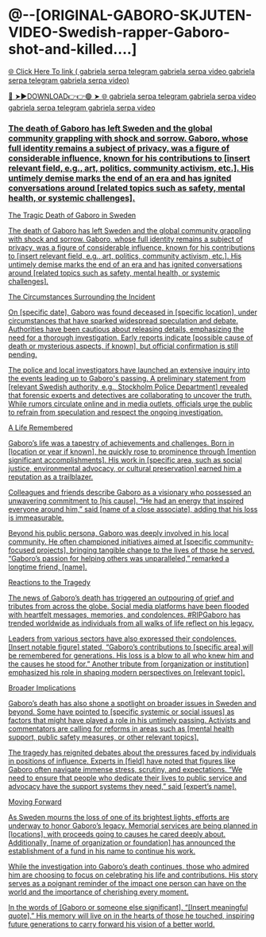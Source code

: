 # @--[ORIGINAL-GABORO-SKJUTEN-VIDEO-Swedish-rapper-Gaboro-shot-and-killed....]

<a href="https://tivlox.cfd/ewfwf"> 🌐 Click Here To link ( gabriela serpa telegram gabriela serpa video  gabriela serpa telegram gabriela serpa video)

🔴 ➤►DOWNLOAD👉👉🟢 ➤  <a href="https://tivlox.cfd/ewfwf"> 🌐 gabriela serpa telegram gabriela serpa video  gabriela serpa telegram gabriela serpa video

### The death of Gaboro has left Sweden and the global community grappling with shock and sorrow. Gaboro, whose full identity remains a subject of privacy, was a figure of considerable influence, known for his contributions to [insert relevant field, e.g., art, politics, community activism, etc.]. His untimely demise marks the end of an era and has ignited conversations around [related topics such as safety, mental health, or systemic challenges].

The Tragic Death of Gaboro in Sweden

The death of Gaboro has left Sweden and the global community grappling with shock and sorrow. Gaboro, whose full identity remains a subject of privacy, was a figure of considerable influence, known for his contributions to [insert relevant field, e.g., art, politics, community activism, etc.]. His untimely demise marks the end of an era and has ignited conversations around [related topics such as safety, mental health, or systemic challenges].

The Circumstances Surrounding the Incident

On [specific date], Gaboro was found deceased in [specific location], under circumstances that have sparked widespread speculation and debate. Authorities have been cautious about releasing details, emphasizing the need for a thorough investigation. Early reports indicate [possible cause of death or mysterious aspects, if known], but official confirmation is still pending.

The police and local investigators have launched an extensive inquiry into the events leading up to Gaboro's passing. A preliminary statement from [relevant Swedish authority, e.g., Stockholm Police Department] revealed that forensic experts and detectives are collaborating to uncover the truth. While rumors circulate online and in media outlets, officials urge the public to refrain from speculation and respect the ongoing investigation.

A Life Remembered

Gaboro’s life was a tapestry of achievements and challenges. Born in [location or year if known], he quickly rose to prominence through [mention significant accomplishments]. His work in [specific area, such as social justice, environmental advocacy, or cultural preservation] earned him a reputation as a trailblazer.

Colleagues and friends describe Gaboro as a visionary who possessed an unwavering commitment to [his cause]. “He had an energy that inspired everyone around him,” said [name of a close associate], adding that his loss is immeasurable.

Beyond his public persona, Gaboro was deeply involved in his local community. He often championed initiatives aimed at [specific community-focused projects], bringing tangible change to the lives of those he served. “Gaboro’s passion for helping others was unparalleled,” remarked a longtime friend, [name].

Reactions to the Tragedy

The news of Gaboro’s death has triggered an outpouring of grief and tributes from across the globe. Social media platforms have been flooded with heartfelt messages, memories, and condolences. #RIPGaboro has trended worldwide as individuals from all walks of life reflect on his legacy.

Leaders from various sectors have also expressed their condolences. [Insert notable figure] stated, “Gaboro’s contributions to [specific area] will be remembered for generations. His loss is a blow to all who knew him and the causes he stood for.” Another tribute from [organization or institution] emphasized his role in shaping modern perspectives on [relevant topic].

Broader Implications

Gaboro’s death has also shone a spotlight on broader issues in Sweden and beyond. Some have pointed to [specific systemic or social issues] as factors that might have played a role in his untimely passing. Activists and commentators are calling for reforms in areas such as [mental health support, public safety measures, or other relevant topics].

The tragedy has reignited debates about the pressures faced by individuals in positions of influence. Experts in [field] have noted that figures like Gaboro often navigate immense stress, scrutiny, and expectations. “We need to ensure that people who dedicate their lives to public service and advocacy have the support systems they need,” said [expert’s name].

Moving Forward

As Sweden mourns the loss of one of its brightest lights, efforts are underway to honor Gaboro’s legacy. Memorial services are being planned in [locations], with proceeds going to causes he cared deeply about. Additionally, [name of organization or foundation] has announced the establishment of a fund in his name to continue his work.

While the investigation into Gaboro’s death continues, those who admired him are choosing to focus on celebrating his life and contributions. His story serves as a poignant reminder of the impact one person can have on the world and the importance of cherishing every moment.

In the words of [Gaboro or someone else significant], “[Insert meaningful quote].” His memory will live on in the hearts of those he touched, inspiring future generations to carry forward his vision of a better world.


